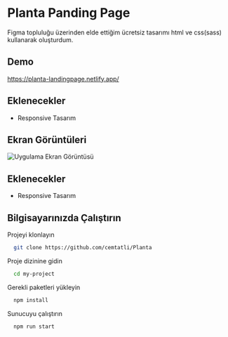 # Planta Panding Page

Figma topluluğu üzerinden elde ettiğim ücretsiz tasarımı html ve css(sass) kullanarak oluşturdum.

## Demo

https://planta-landingpage.netlify.app/

## Eklenecekler

- Responsive Tasarım

## Ekran Görüntüleri

![Uygulama Ekran Görüntüsü](https://i.hizliresim.com/d59uvwr.png)

## Eklenecekler

- Responsive Tasarım

## Bilgisayarınızda Çalıştırın

Projeyi klonlayın

```bash
  git clone https://github.com/cemtatli/Planta
```

Proje dizinine gidin

```bash
  cd my-project
```

Gerekli paketleri yükleyin

```bash
  npm install
```

Sunucuyu çalıştırın

```bash
  npm run start
```
